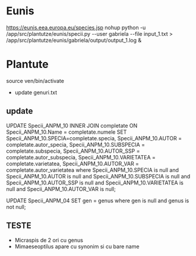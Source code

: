 # Eunis
https://eunis.eea.europa.eu/species.jsp
nohup python -u /app/src/plantutze/eunis/specii.py --user gabriela --file input_1.txt > /app/src/plantutze/eunis/gabriela/output/output_1.log &

# Plantute
source ven/bin/activate
- update genuri.txt

## update

UPDATE Specii_ANPM_10
INNER JOIN completate ON Specii_ANPM_10.Name = completate.numele 
SET Specii_ANPM_10.SPECIA=completate.specia,
  Specii_ANPM_10.AUTOR = completate.autor_specia,
  Specii_ANPM_10.SUBSPECIA = completate.subspecia,
  Specii_ANPM_10.AUTOR_SSP = completate.autor_subspecia,
  Specii_ANPM_10.VARIETATEA = completate.varietatea,
Specii_ANPM_10.AUTOR_VAR = completate.autor_varietatea
where Specii_ANPM_10.SPECIA is null 
and Specii_ANPM_10.AUTOR is null 
and Specii_ANPM_10.SUBSPECIA is null
and Specii_ANPM_10.AUTOR_SSP is null 
and Specii_ANPM_10.VARIETATEA is null
and Specii_ANPM_10.AUTOR_VAR is null;

UPDATE Specii_ANPM_04 
SET gen = genus
where gen is null
and genus is not null;

## TESTE
- Micraspis de 2 ori cu genus
- Mimaeseoptilus  apare cu synonim si cu bare name